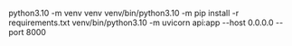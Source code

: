 python3.10 -m venv venv
venv/bin/python3.10 -m pip install -r requirements.txt
venv/bin/python3.10 -m uvicorn api:app --host 0.0.0.0 --port 8000